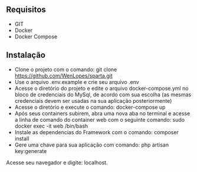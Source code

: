 ## Requisitos

- GIT
- Docker 
- Docker Compose

## Instalação

- Clone o projeto com o comando: git clone https://github.com/WenLopes/sparta.git
- Use o arquivo .env.example e crie seu arquivo .env
- Acesse o diretório do projeto e edite o arquivo docker-compose.yml no bloco de credenciais do MySql, de acordo com sua escolha (as mesmas credenciais devem ser usadas na sua aplicação posteriormente)
- Acesse o diretório e execute o comando: docker-compose up
- Após seus containers subirem, abra uma nova aba no terminal e acesse a linha de comando do container web com o seguinte comando: sudo docker exec -it web /bin/bash
- Instale as dependencias do Framework com o comando: composer install
- Gere uma chave para sua aplicação com comando: php artisan key:generate

Acesse seu navegador e digite: localhost.
